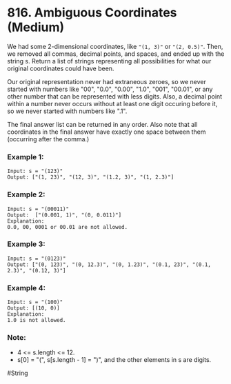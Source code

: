 # 816. Ambiguous Coordinates (Medium)

We had some 2-dimensional coordinates, like `"(1, 3)"` or `"(2, 0.5)"`. Then, we removed all commas, decimal points, and spaces, and ended up with the string s. Return a list of strings representing all possibilities for what our original coordinates could have been.

Our original representation never had extraneous zeroes, so we never started with numbers like "00", "0.0", "0.00", "1.0", "001", "00.01", or any other number that can be represented with less digits. Also, a decimal point within a number never occurs without at least one digit occuring before it, so we never started with numbers like ".1".

The final answer list can be returned in any order. Also note that all coordinates in the final answer have exactly one space between them (occurring after the comma.)

### Example 1:

```
Input: s = "(123)"
Output: ["(1, 23)", "(12, 3)", "(1.2, 3)", "(1, 2.3)"]
```

### Example 2:

```
Input: s = "(00011)"
Output:  ["(0.001, 1)", "(0, 0.011)"]
Explanation:
0.0, 00, 0001 or 00.01 are not allowed.
```

### Example 3:

```
Input: s = "(0123)"
Output: ["(0, 123)", "(0, 12.3)", "(0, 1.23)", "(0.1, 23)", "(0.1, 2.3)", "(0.12, 3)"]
```

### Example 4:

```
Input: s = "(100)"
Output: [(10, 0)]
Explanation:
1.0 is not allowed.
```

### Note:

- 4 <= s.length <= 12.
- s[0] = "(", s[s.length - 1] = ")", and the other elements in s are digits.

#String
